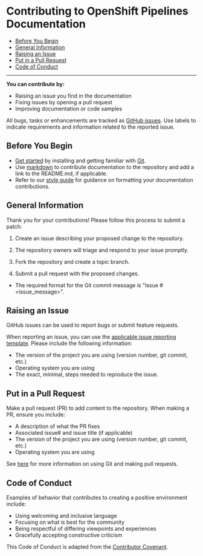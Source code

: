 # Contributing to OpenShift Pipelines Documentation

* [Before You Begin](#Before-You-Begin)
* [General Information](#General-Information)
* [Raising an Issue](#Raising-an-Issue)
* [Put in a Pull Request](#Put-in-a-Pull-Request)
* [Code of Conduct](#Code-of-Conduct)

-----------------------------

**You can contribute by:**
- Raising an issue you find in the documentation 
- Fixing issues by opening a pull request
- Improving documentation or code samples

All bugs, tasks or enhancements are tracked as [GitHub issues](https://github.com/openshift/pipelines-docs/issues). Use labels to indicate requirements and information related to the reported issue.

## Before You Begin

* [Get started](/contributing/proc_git-setup.md) by installing and getting familiar with [Git](https://git-scm.com/doc).
* Use [markdown](https://www.markdownguide.org/) to contribute documentation to the repository and add a link to the README.md, if applicable. 
* Refer to our [style guide](/contributing/ref_documentation-styling.md) for guidance on formatting your documentation contributions.

## General Information

Thank you for your contributions! Please follow this process to submit a patch:

1. Create an issue describing your proposed change to the repository.

1. The repository owners will triage and respond to your issue promptly.

1. Fork the repository and create a topic branch.

1. Submit a pull request with the proposed changes. 
- The required format for the Git commit message is "Issue #<issue_message>".


## Raising an Issue

GitHub issues can be used to report bugs or submit feature requests.

When reporting an issue, you can use the [applicable issue reporting template](https://github.com/openshift/pipelines-docs/issues/new/choose). Please include the following information:

* The version of the project you are using (version number, git commit, etc.)
* Operating system you are using
* The exact, minimal, steps needed to reproduce the issue. 


## Put in a Pull Request

Make a pull request (PR) to add content to the repository. When making a PR, ensure you include:

* A description of what the PR fixes
* Associated issue# and issue title (if applicable)
* The version of the project you are using (version number, git commit, etc.)
* Operating system you are using

See [here](/contributing/proc_git-setup.md) for more information on using Git and making pull requests.


## Code of Conduct

Examples of behavior that contributes to creating a positive environment include:

* Using welcoming and inclusive language
* Focusing on what is best for the community
* Being respectful of differing viewpoints and experiences
* Gracefully accepting constructive criticism

This Code of Conduct is adapted from the [Contributor Covenant](http://contributor-covenant.org/version/1/4).
